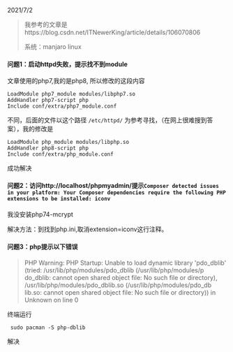 2021/7/2

> 我参考的文章是https://blog.csdn.net/ITNewerKing/article/details/106070806
>
> 系统：manjaro linux

#### 问题1：启动httpd失败，提示找不到module

文章使用的php7,我的是php8, 所以修改的这段内容

```
LoadModule php7_module modules/libphp7.so
AddHandler php7-script php
Include conf/extra/php7_module.conf
```

不同，后面的文件以这个路径 `/etc/httpd/` 为参考寻找，（在网上很难搜到答案），我的修改是

```
LoadModule php_module modules/libphp.so
AddHandler php8-script php
Include conf/extra/php_module.conf
```

成功解决

#### 问题2：访问http://localhost/phpmyadmin/提示`Composer detected issues in your platform: Your Composer dependencies require the following PHP extensions to be installed: iconv`

我没安装php74-mcrypt

解决方法：到找到php.ini,取消extension=iconv这行注释。

#### 问题3：php提示以下错误

> PHP Warning:  PHP Startup: Unable to load dynamic library 'pdo_dblib' (tried: /usr/lib/php/modules/pdo_dblib (/usr/lib/php/modules/p
> do_dblib: cannot open shared object file: No such file or directory), /usr/lib/php/modules/pdo_dblib.so (/usr/lib/php/modules/pdo_db
> lib.so: cannot open shared object file: No such file or directory)) in Unknown on line 0

终端运行

```
 sudo pacman -S php-dblib 
```

解决

